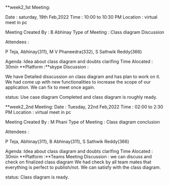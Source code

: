 **week2_1st Meeting:

Date : saturday, 19th Feb,2022
Time : 10:00 to 10:30 PM
Location : virtual meet in pc

Meeting Created By : B Abhinay
Type of Meeting : Class diagram Discussion

Attendees :

P Teja, Abhinay(311), M V Phaneedra(332), S Sathwik Reddy(366)

Agenda :Idea about class diagram and doubts clarifing
Time Alocated : 30min
**Platform :**skype
Discussion :

We have Detailed disscussion on class diagram and has plan to work on it.
We had come up with new functionalities to increase the scope of our application.
We can fix to meet once again.

status: Use case diagram Completed and class diagram is roughly ready.


**week2_2nd Meeting:
Date : Tuesday, 22nd Feb,2022
Time : 02:00 to 2:30 PM
Location : virtual meet in pc

Meeting Created By : M Phani
Type of Meeting : Class diagram conclusion

Attendees :

P Teja, Abhinay(311), B Abhinay(311), S Sathwik Reddy(366)

Agenda :Idea about class diagram and doubts clarifing
Time Alocated : 30min
**Platform :**Teams Meeting
Discussion :
we can discuss and check on finalized class diagram
We had check by all team mates that everything is perfect to publish/not.
We can satisfy with the class diagram.

status: Class diagram is ready.
